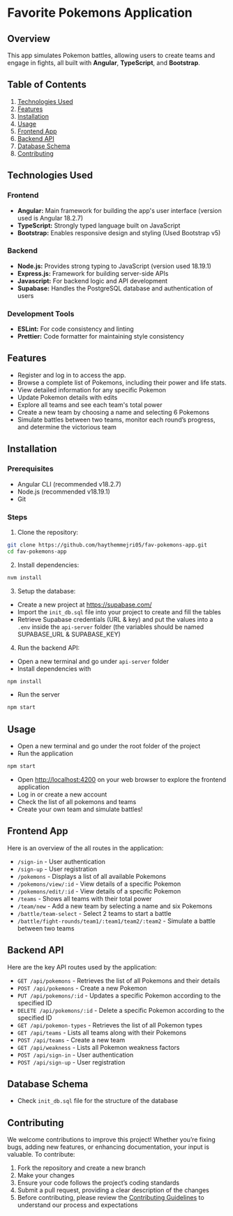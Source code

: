 # Favorite Pokemons Application

## Overview

This app simulates Pokemon battles, allowing users to create teams and engage in fights, all built with **Angular**, **TypeScript**, and **Bootstrap**.

## Table of Contents

1. [Technologies Used](#technologies-used)
2. [Features](#features)
3. [Installation](#installation)
4. [Usage](#usage)
5. [Frontend App](#frontend-app)
6. [Backend API](#backend-api)
7. [Database Schema](#database-schema)
8. [Contributing](#contributing)

## Technologies Used

### Frontend

- **Angular:** Main framework for building the app's user interface (version used is Angular 18.2.7)
- **TypeScript:** Strongly typed language built on JavaScript
- **Bootstrap:** Enables responsive design and styling (Used Bootstrap v5)

### Backend

- **Node.js:** Provides strong typing to JavaScript (version used 18.19.1)
- **Express.js:** Framework for building server-side APIs
- **Javascript:** For backend logic and API development
- **Supabase:** Handles the PostgreSQL database and authentication of users

### Development Tools

- **ESLint:** For code consistency and linting
- **Prettier:** Code formatter for maintaining style consistency

## Features

- Register and log in to access the app.
- Browse a complete list of Pokemons, including their power and life stats.
- View detailed information for any specific Pokemon
- Update Pokemon details with edits
- Explore all teams and see each team's total power
- Create a new team by choosing a name and selecting 6 Pokemons
- Simulate battles between two teams, monitor each round’s progress, and determine the victorious team

## Installation

### Prerequisites

- Angular CLI (recommended  v18.2.7)
- Node.js (recommended v18.19.1)
- Git

### Steps

1. Clone the repository:

```bash
git clone https://github.com/haythemmejri05/fav-pokemons-app.git
cd fav-pokemons-app
```

2. Install dependencies:

```bash
nvm install
```

3. Setup the database:

- Create a new project at https://supabase.com/
- Import the `init_db.sql` file into your project to create and fill the tables
- Retrieve Supabase credentials (URL & key) and put the values into a `.env` inside the `api-server` folder (the variables should be named SUPABASE_URL & SUPABASE_KEY)

4. Run the backend API:

- Open a new terminal and go under `api-server` folder
- Install dependencies with

```bash
npm install
```

- Run the server

```bash
npm start
```

## Usage

- Open a new terminal and go under the root folder of the project
- Run the application

```bash
npm start
```

- Open [http://localhost:4200](http://localhost:4200) on your web browser to explore the frontend application
- Log in or create a new account
- Check the list of all pokemons and teams
- Create your own team and simulate battles!

## Frontend App

Here is an overview of the all routes in the application:

- `/sign-in` - User authentication
- `/sign-up` - User registration
- `/pokemons` - Displays a list of all available Pokemons
- `/pokemons/view/:id` - View details of a specific Pokemon
- `/pokemons/edit/:id` - View details of a specific Pokemon
- `/teams` - Shows all teams with their total power
- `/team/new` - Add a new team by selecting a name and six Pokemons
- `/battle/team-select` - Select 2 teams to start a battle
- `/battle/fight-rounds/team1/:team1/team2/:team2` - Simulate a battle between two teams

## Backend API

Here are the key API routes used by the application:

- `GET /api/pokemons` - Retrieves the list of all Pokemons and their details
- `POST /api/pokemons` - Create a new Pokemon
- `PUT /api/pokemons/:id` - Updates a specific Pokemon according to the specified ID
- `DELETE /api/pokemons/:id` - Delete a specific Pokemon according to the specified ID
- `GET /api/pokemon-types` - Retrieves the list of all Pokemon types
- `GET /api/teams` - Lists all teams along with their Pokemons
- `POST /api/teams` - Create a new team
- `GET /api/weakness` - Lists all Pokemon weakness factors
- `POST /api/sign-in` - User authentication
- `POST /api/sign-up` - User registration

## Database Schema

- Check `init_db.sql` file for the structure of the database

## Contributing

We welcome contributions to improve this project! Whether you’re fixing bugs, adding new features, or enhancing documentation, your input is valuable. To contribute:

1. Fork the repository and create a new branch
2. Make your changes
3. Ensure your code follows the project’s coding standards
4. Submit a pull request, providing a clear description of the changes
5. Before contributing, please review the [Contributing Guidelines](./CONTRIBUTING.md) to understand our process and expectations
